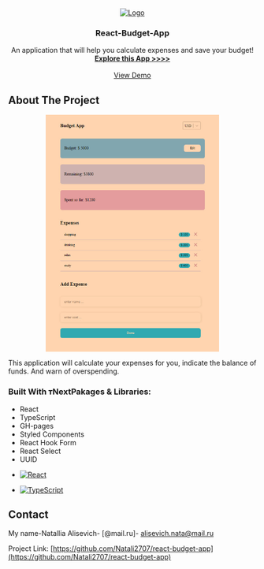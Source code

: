<a name="react-budget-app"></a>

<br />
<div align="center">
  <a href="https://github.com/Natali2707/react-budget-app">
    <img src="images/logo.png" alt="Logo" width="80" height="80">
  </a>

  <h3 align="center">React-Budget-App</h3>

  <p align="center">
    An application that will help you calculate expenses and save your budget!
    <br />
    <a href="https://github.com/Natali2707/react-budget-app"><strong>Explore this App >>>></strong></a>
    <br />
    <br />
    <a href="https://natali2707.github.io/react-budget-app/">View Demo</a>
  </p>
</div>

## About The Project

<img src="/preview/view-budget-app.png" style="width: 70%; margin: 0 auto!important; display: block!important;">

This application will calculate your expenses for you, indicate the balance of funds. And warn of overspending.

### Built With тNextPakages & Libraries:

<ul>
    <li>React</li>
    <li>TypeScript</li>
    <li>GH-pages</li>
    <li>Styled Components</li>
    <li>React Hook Form</li>
    <li>React Select</li>
    <li>UUID</li>
</ul>

[React.js]: https://img.shields.io/badge/React-20232A?style=for-the-badge&logo=react&logoColor=61DAFB
[React-url]: https://reactjs.org/
[TypeScript.js]: https://img.shields.io/badge/TypeScript-20232A?style=for-the-badge&logo=react&logoColor=61DAFB
[TypeScript-url]: https://www.typescriptlang.org/

- [![React][React.js]][React-url]

- [![TypeScript][TypeScript.js]][TypeScript-url]

## Contact

My name-Natallia Alisevich- [@mail.ru]- alisevich.nata@mail.ru

Project Link: [https://github.com/Natali2707/react-budget-app](https://github.com/Natali2707/react-budget-app)
